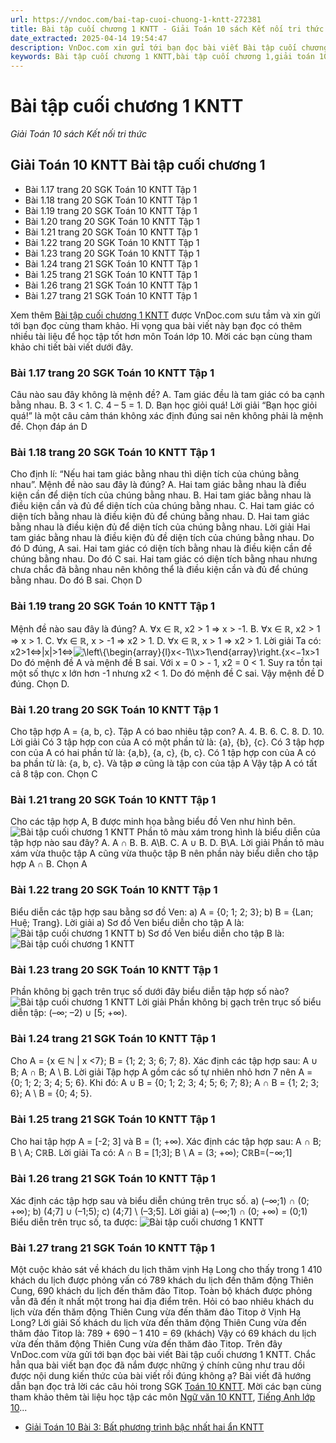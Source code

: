 ```yaml
---
url: https://vndoc.com/bai-tap-cuoi-chuong-1-kntt-272381
title: Bài tập cuối chương 1 KNTT - Giải Toán 10 sách Kết nối tri thức - VnDoc.com
date_extracted: 2025-04-14 19:54:47
description: VnDoc.com xin gửi tới bạn đọc bài viết Bài tập cuối chương 1 KNTT. Mời các bạn cùng tham khảo chi tiết.
keywords: Bài tập cuối chương 1 KNTT,bài tập cuối chương 1,giải toán 10,toán 10,toán 10 KNTT,toán 10 bài tập cuối chương 1
---
```


# Bài tập cuối chương 1 KNTT
 _Giải Toán 10 sách Kết nối tri thức_
## Giải Toán 10 KNTT Bài tập cuối chương 1
  * Bài 1.17 trang 20 SGK Toán 10 KNTT Tập 1
  * Bài 1.18 trang 20 SGK Toán 10 KNTT Tập 1
  * Bài 1.19 trang 20 SGK Toán 10 KNTT Tập 1
  * Bài 1.20 trang 20 SGK Toán 10 KNTT Tập 1
  * Bài 1.21 trang 20 SGK Toán 10 KNTT Tập 1
  * Bài 1.22 trang 20 SGK Toán 10 KNTT Tập 1
  * Bài 1.23 trang 20 SGK Toán 10 KNTT Tập 1
  * Bài 1.24 trang 21 SGK Toán 10 KNTT Tập 1
  * Bài 1.25 trang 21 SGK Toán 10 KNTT Tập 1
  * Bài 1.26 trang 21 SGK Toán 10 KNTT Tập 1
  * Bài 1.27 trang 21 SGK Toán 10 KNTT Tập 1

Xem thêm
[Bài tập cuối chương 1 KNTT](<https://vndoc.com/bai-tap-cuoi-chuong-1-kntt-272381>) được VnDoc.com sưu tầm và xin gửi tới bạn đọc cùng tham khảo. Hi vọng qua bài viết này bạn đọc có thêm nhiều tài liệu để học tập tốt hơn môn Toán lớp 10. Mời các bạn cùng tham khảo chi tiết bài viết dưới đây.
### Bài 1.17 trang 20 SGK Toán 10 KNTT Tập 1
Câu nào sau đây không là mệnh đề?
A. Tam giác đều là tam giác có ba cạnh bằng nhau.
B. 3 < 1.
C. 4 – 5 = 1.
D. Bạn học giỏi quá\!
Lời giải
“Bạn học giỏi quá\!” là một câu cảm thán không xác định đúng sai nên không phải là mệnh đề.
Chọn đáp án D
### Bài 1.18 trang 20 SGK Toán 10 KNTT Tập 1
Cho định lí: “Nếu hai tam giác bằng nhau thì diện tích của chúng bằng nhau”. Mệnh đề nào sau đây là đúng?
A. Hai tam giác bằng nhau là điều kiện cần để diện tích của chúng bằng nhau.
B. Hai tam giác bằng nhau là điều kiện cần và đủ để diện tích của chúng bằng nhau.
C. Hai tam giác có diện tích bằng nhau là điều kiện đủ để chúng bằng nhau.
D. Hai tam giác bằng nhau là điều kiện đủ để diện tích của chúng bằng nhau.
Lời giải
Hai tam giác bằng nhau là điều kiện đủ đề diện tích của chúng bằng nhau. Do đó D đúng, A sai.
Hai tam giác có diện tích bằng nhau là điều kiện cần đề chúng bằng nhau. Do đó C sai.
Hai tam giác có diện tích bằng nhau nhưng chưa chắc đã bằng nhau nên không thể là điều kiện cần và đủ để chúng bằng nhau. Do đó B sai.
Chọn D
### Bài 1.19 trang 20 SGK Toán 10 KNTT Tập 1
Mệnh đề nào sau đây là đúng?
A. ∀x ∈ ℝ, x2 > 1 ⇒ x > -1.
B. ∀x ∈ ℝ, x2 > 1 ⇒ x > 1.
C. ∀x ∈ ℝ, x > -1 ⇒ x2 > 1.
D. ∀x ∈ ℝ, x > 1 ⇒ x2 > 1.
Lời giải
Ta có: x2>1⇔|x|>1⇔![\\left\\{\\begin{array}{l}x<-1\\\\x>1\\end{array}\\right.](https://i.vdoc.vn/data/image/blank.png)\{x<−1x>1
Do đó mệnh đề A và mệnh đề B sai.
Với x = 0 > \- 1, x2 = 0 < 1\. Suy ra tồn tại một số thực x lớn hơn -1 nhưng x2 < 1\. Do đó mệnh đề C sai.
Vậy mệnh đề D đúng.
Chọn D.
### Bài 1.20 trang 20 SGK Toán 10 KNTT Tập 1
Cho tập hợp A = \{a, b, c\}. Tập A có bao nhiêu tập con?
A. 4.
B. 6.
C. 8.
D. 10.
Lời giải
Có 3 tập hợp con của A có một phần tử là: \{a\}, \{b\}, \{c\}.
Có 3 tập hợp con của A có hai phần tử là: \{a,b\}, \{a, c\}, \{b, c\}.
Có 1 tập hợp con của A có ba phần từ là: \{a, b, c\}.
Và tập ∅ cũng là tập con của tập A
Vậy tập A có tất cả 8 tập con.
Chọn C
### Bài 1.21 trang 20 SGK Toán 10 KNTT Tập 1
Cho các tập hợp A, B được minh họa bằng biểu đồ Ven như hình bên.
![Bài tập cuối chương 1 KNTT](https://i.vdoc.vn/data/image/2022/08/02/bai-tap-cuoi-chuong-1-kntt-1.jpg)
Phần tô màu xám trong hình là biểu diễn của tập hợp nào sau đây?
A. A ∩ B.
B. A\B.
C. A ∪ B.
D. B\A.
Lời giải
Phần tô màu xám vừa thuộc tập A cũng vừa thuộc tập B nên phần này biểu diễn cho tập hợp A ∩ B.
Chọn A
### Bài 1.22 trang 20 SGK Toán 10 KNTT Tập 1
Biểu diễn các tập hợp sau bằng sơ đồ Ven:
a\) A = \{0; 1; 2; 3\};
b\) B = \{Lan; Huệ; Trang\}.
Lời giải
a\) Sơ đồ Ven biểu diễn cho tập A là:
![Bài tập cuối chương 1 KNTT](https://i.vdoc.vn/data/image/2022/08/02/bai-tap-cuoi-chuong-1-kntt-2.jpg)
b\) Sơ đồ Ven biểu diễn cho tập B là:
![Bài tập cuối chương 1 KNTT](https://i.vdoc.vn/data/image/2022/08/02/bai-tap-cuoi-chuong-1-kntt-3.jpg)
### Bài 1.23 trang 20 SGK Toán 10 KNTT Tập 1
Phần không bị gạch trên trục số dưới đây biểu diễn tập hợp số nào?
![Bài tập cuối chương 1 KNTT](https://i.vdoc.vn/data/image/2022/08/02/bai-tap-cuoi-chuong-1-kntt-4.jpg)
Lời giải
Phần không bị gạch trên trục số biểu diễn tập: \(–∞; –2\) ∪ \[5; +∞\).
### Bài 1.24 trang 21 SGK Toán 10 KNTT Tập 1
Cho A = \{x ∈ ℕ | x <7\}; B = \{1; 2; 3; 6; 7; 8\}. Xác định các tập hợp sau: A ∪ B; A ∩ B; A \ B.
Lời giải
Tập hợp A gồm các số tự nhiên nhỏ hơn 7 nên A = \{0; 1; 2; 3; 4; 5; 6\}.
Khi đó:
A ∪ B = \{0; 1; 2; 3; 4; 5; 6; 7; 8\};
A ∩ B = \{1; 2; 3; 6\};
A \ B = \{0; 4; 5\}.
### Bài 1.25 trang 21 SGK Toán 10 KNTT Tập 1
Cho hai tập hợp A = \[-2; 3\] và B = \(1; +∞\). Xác định các tập hợp sau: A ∩ B; B \ A; CℝB.
Lời giải
Ta có:
A ∩ B = \[1;3\];
B \ A = \(3; +∞\);
CℝB=\(−∞;1\]
### Bài 1.26 trang 21 SGK Toán 10 KNTT Tập 1
Xác định các tập hợp sau và biểu diễn chúng trên trục số.
a\) \(–∞;1\) ∩ \(0; +∞\);
b\) \(4;7\] ∪ \(–1;5\);
c\) \(4;7\] \ \(–3;5\].
Lời giải
a\) \(–∞;1\) ∩ \(0; +∞\) = \(0;1\)
Biểu diễn trên trục số, ta được:
![Bài tập cuối chương 1 KNTT](https://i.vdoc.vn/data/image/2022/08/02/bai-tap-cuoi-chuong-1-kntt-5.jpg)
### Bài 1.27 trang 21 SGK Toán 10 KNTT Tập 1
Một cuộc khảo sát về khách du lịch thăm vịnh Hạ Long cho thấy trong 1 410 khách du lịch được phỏng vấn có 789 khách du lịch đến thăm động Thiên Cung, 690 khách du lịch đến thăm đảo Titop. Toàn bộ khách được phỏng vẫn đã đến ít nhất một trong hai địa điểm trên. Hỏi có bao nhiêu khách du lịch vừa đến thăm động Thiên Cung vừa đến thăm đảo Titop ở Vịnh Hạ Long?
Lời giải
Số khách du lịch vừa đến thăm động Thiên Cung vừa đến thăm đảo Titop là:
789 + 690 – 1 410 = 69 \(khách\)
Vậy có 69 khách du lịch vừa đến thăm động Thiên Cung vừa đến thăm đảo Titop.
Trên đây VnDoc.com vừa gửi tới bạn đọc bài viết Bài tập cuối chương 1 KNTT. Chắc hẳn qua bài viết bạn đọc đã nắm được những ý chính cũng như trau dồi được nội dung kiến thức của bài viết rồi đúng không ạ? Bài viết đã hướng dẫn bạn đọc trả lời các câu hỏi trong SGK [Toán 10 KNTT](<https://vndoc.com/toan-10-ket-noi-tri-thuc-tap1>). Mời các bạn cùng tham khảo thêm tài liệu học tập các môn [Ngữ văn 10 KNTT](<https://vndoc.com/ngu-van-10-ket-noi-tri-thuc-tap1>), [Tiếng Anh lớp 10](<https://vndoc.com/tieng-anh-10-friends-global>)...
  * [Giải Toán 10 Bài 3: Bất phương trình bậc nhất hai ẩn KNTT](<https://vndoc.com/giai-toan-10-bai-3-bat-phuong-trinh-bac-nhat-hai-an-kntt-272386>)


